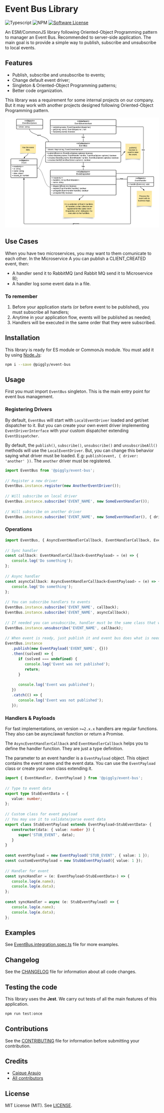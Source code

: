 # Event Bus Library

![Typescript](https://img.shields.io/badge/language-typescript-blue?style=for-the-badge) ![NPM](https://img.shields.io/npm/v/@piggly/event-bus?style=for-the-badge) [![Software License](https://img.shields.io/badge/license-MIT-brightgreen.svg?style=for-the-badge)](LICENSE)

An ESM/CommonJS library following Oriented-Object Programming pattern to manager an Event Bus. Recommended to server-side application. The main goal is to provide a simple way to publish, subscribe and unsubscribe to local events.

## Features

- Publish, subscribe and unsubscribe to events;
- Change default event driver;
- Singleton & Oriented-Object Programming patterns;
- Better code organization.

This library was a requirement for some internal projects on our company. But it may work with another projects designed following Oriented-Object Programming pattern.

![Class Diagram for Event Bus Library](./docs/uml-class-diagram.png)

## Use Cases

When you have two microservices, you may want to them comunicate to each other. In the Microservice A you can publish a CLIENT_CREATED event, then:

- A handler send it to RabbitMQ (and Rabbit MQ send it to Microservice B);
- A handler log some event data in a file.

### To remember

1. Before your application starts (or before event to be published), you must subscribe all handlers;
2. Anytime in your application flow, events will be published as needed;
3. Handlers will be executed in the same order that they were subscribed.

## Installation

This library is ready for ES module or CommonJs module. You must add it by using [Node.Js](https://nodejs.org/):

```bash
npm i --save @piggly/event-bus
```

## Usage

First you must import `EventBus` singleton. This is the main entry point for event bus management.

### Registering Drivers

By default, `EventBus` will start with `LocalEventDriver` loaded and get/set dispatcher to it. But you can create your own event driver implementing `EventDriverInterface` with your custom dispatcher extending `EventDispatcher`.

By default, the `publish()`, `subscribe()`, `unsubscribe()` and `unsubscribeAll()` methods will use the `LocalEventDriver`. But, you can change this behavior saying what driver must be loaded. E.g: `publish(event, { driver: 'another' })`. The `another` driver must be registered.

```ts
import EventBus from '@piggly/event-bus';

// Register a new driver
EventBus.instance.register(new AnotherEventDriver());

// Will subscribe on local driver
EventBus.instance.subscribe('EVENT_NAME', new SomeEventHandler());

// Will subscribe on another driver
EventBus.instance.subscribe('EVENT_NAME', new SomeEventHandler(), { driver: 'another' });
```

### Operations

```ts
import EventBus, { AsyncEventHandlerCallback, EventHandlerCallback, EventPayload } from '@piggly/event-bus';

// Sync handler
const callback: EventHandlerCallback<EventPayload> = (e) => {
   console.log('Do something');
};

// Async handler
const asyncCallback: AsyncEventHandlerCallback<EventPayload> = (e) => {
   console.log('Do something');
};

// You can subscribe handlers to events
EventBus.instance.subscribe('EVENT_NAME', callback);
EventBus.instance.subscribe('EVENT_NAME', asyncCallback);

// If needed you can unsubscribe, handler must be the same class that was subscribed
EventBus.instance.unsubscribe('EVENT_NAME', callback);

// When event is ready, just publish it and event bus does what is need
EventBus.instance
   .publish(new EventPayload('EVENT_NAME', {}))
   .then((solved) => {
      if (solved === undefined) {
         console.log('Event was not published');
         return;
      }

      console.log('Event was published');
   })
   .catch(() => {
      console.log('Event was not published');
   });
```

### Handlers & Payloads

For fast implementations, on version `>=2.x.x` handlers are regular functions. They also can be async/await function or return a Promise.

The `AsyncEventHandlerCallback` and `EventHandlerCallback` helps you to define the handler function. They are just a type definition.

The parameter to an event handler is a `EventPayload` object. This object contains the event name and the event data. You can use the `EventPayload` class or create your own class extending it.

```ts
import { EventHandler, EventPayload } from '@piggly/event-bus';

// Type to event data
export type StubEventData = {
   value: number;
};

// Custom class for event payload
// You may use it to validate/parse event data
export class StubEventPayload extends EventPayload<StubEventData> {
   constructor(data: { value: number }) {
      super('STUB_EVENT', data);
   }
}

const eventPayload = new EventPayload('STUB_EVENT', { value: 1 });
const customEventPayload = new StubbEventPayload({ value: 1 });

// Handler for event
const syncHandler = (e: EventPayload<StubEventData>) => {
   console.log(e.name);
   console.log(e.data);
};

const syncHandler = async (e: StubEventPayload) => {
   console.log(e.name);
   console.log(e.data);
};
```

## Examples

See [EventBus.integration.spec.ts](./test/core/EventBus.integration.spec.ts) file for more examples.

## Changelog

See the [CHANGELOG](CHANGELOG.md) file for information about all code changes.

## Testing the code

This library uses the **Jest**. We carry out tests of all the main features of this application.

```bash
npm run test:once
```

## Contributions

See the [CONTRIBUTING](CONTRIBUTING.md) file for information before submitting your contribution.

## Credits

- [Caique Araujo](https://github.com/caiquearaujo)
- [All contributors](../../contributors)

## License

MIT License (MIT). See [LICENSE](LICENSE).
